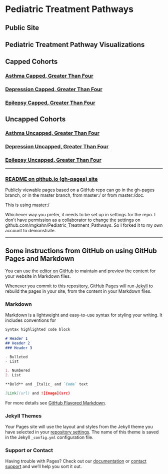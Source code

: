 # Pediatric Treatment Pathways

## Public Site
## Pediatric Treatment Pathway Visualizations
## Capped Cohorts
### [Asthma Capped, Greater Than Four](http://mgkahn.github.io/Pediatric_Treatment_Pathways/asthma_capped_inout.html)
### [Depression Capped, Greater Than Four](http://mgkahn.github.io/Pediatric_Treatment_Pathways/depression_capped_inout.html)
### [Epilepsy Capped, Greater Than Four](http://mgkahn.github.io/Pediatric_Treatment_Pathways/epilepsy_capped_inout.html)
## Uncapped Cohorts
### [Asthma Uncapped, Greater Than Four](http://mgkahn.github.io/Pediatric_Treatment_Pathways/asthma_uncapped_inout.html)
### [Depression Uncapped, Greater Than Four](http://mgkahn.github.io/Pediatric_Treatment_Pathways/depression_uncapped_inout.html)
### [Epilepsy Uncapped, Greater Than Four](http://mgkahn.github.io/Pediatric_Treatment_Pathways/epilepsy_uncapped_inout.html)

<hr/>

### [README on github.io (gh-pages) site](http://mgkahn.github.io/Pediatric_Treatment_Pathways)

Publicly viewable pages based on a GitHub repo can go in the gh-pages 
branch, or in the master branch, from master:/ or from master:/doc.

This is using master:/

Whichever way you prefer, it needs to be set up in settings for the repo. 
I don't have permission as a collaborator to change the settings on 
github.com/mgkahn/Pediatric_Treatment_Pathways. So I forked it to my 
own account to demonstrate.

<hr/>

## Some instructions from GitHub on using GitHub Pages and Markdown

You can use the [editor on GitHub](https://github.com/mgkahn/Pediatric_Treatment_Pathways/edit/master/README.md) to maintain and preview the content for your website in Markdown files.

Whenever you commit to this repository, GitHub Pages will run [Jekyll](https://jekyllrb.com/) to rebuild the pages in your site, from the content in your Markdown files.

### Markdown

Markdown is a lightweight and easy-to-use syntax for styling your writing. It includes conventions for

```markdown
Syntax highlighted code block

# Header 1
## Header 2
### Header 3

- Bulleted
- List

1. Numbered
2. List

**Bold** and _Italic_ and `Code` text

[Link](url) and ![Image](src)
```

For more details see [GitHub Flavored Markdown](https://guides.github.com/features/mastering-markdown/).

### Jekyll Themes

Your Pages site will use the layout and styles from the Jekyll theme you have selected in your [repository settings](https://github.com/mgkahn/Pediatric_Treatment_Pathways/settings). The name of this theme is saved in the Jekyll `_config.yml` configuration file.

### Support or Contact

Having trouble with Pages? Check out our [documentation](https://help.github.com/categories/github-pages-basics/) or [contact support](https://github.com/contact) and we’ll help you sort it out.
